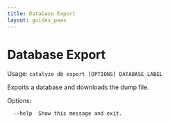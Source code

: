 ```yaml
---
title: Database Export
layout: guides_paas
---
```


# Database Export

Usage: `catalyze db export [OPTIONS] DATABASE_LABEL`

  Exports a database and downloads the dump file.

Options:

```
  --help  Show this message and exit.
```
